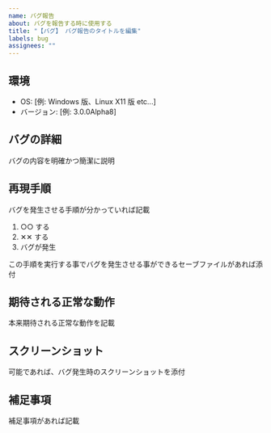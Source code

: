 ```yaml
---
name: バグ報告
about: バグを報告する時に使用する
title: "【バグ】 バグ報告のタイトルを編集"
labels: bug
assignees: ""
---
```


## 環境

- OS: [例: Windows 版、Linux X11 版 etc...]
- バージョン: [例: 3.0.0Alpha8]

## バグの詳細

バグの内容を明確かつ簡潔に説明

## 再現手順

バグを発生させる手順が分かっていれば記載

1. ○○ する
2. ✕✕ する
3. バグが発生

この手順を実行する事でバグを発生させる事ができるセーブファイルがあれば添付

## 期待される正常な動作

本来期待される正常な動作を記載

## スクリーンショット

可能であれば、バグ発生時のスクリーンショットを添付

## 補足事項

補足事項があれば記載
